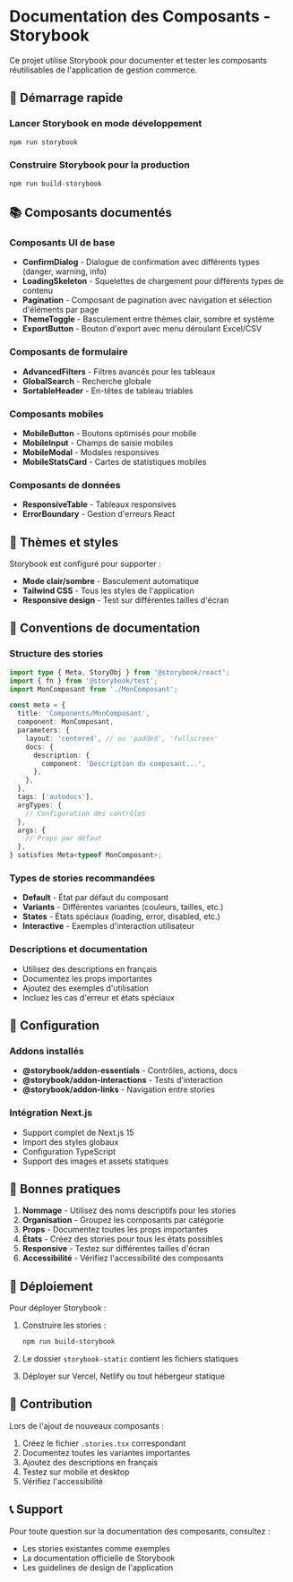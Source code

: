 # Documentation des Composants - Storybook

Ce projet utilise Storybook pour documenter et tester les composants réutilisables de l'application de gestion commerce.

## 🚀 Démarrage rapide

### Lancer Storybook en mode développement
```bash
npm run storybook
```

### Construire Storybook pour la production
```bash
npm run build-storybook
```

## 📚 Composants documentés

### Composants UI de base
- **ConfirmDialog** - Dialogue de confirmation avec différents types (danger, warning, info)
- **LoadingSkeleton** - Squelettes de chargement pour différents types de contenu
- **Pagination** - Composant de pagination avec navigation et sélection d'éléments par page
- **ThemeToggle** - Basculement entre thèmes clair, sombre et système
- **ExportButton** - Bouton d'export avec menu déroulant Excel/CSV

### Composants de formulaire
- **AdvancedFilters** - Filtres avancés pour les tableaux
- **GlobalSearch** - Recherche globale
- **SortableHeader** - En-têtes de tableau triables

### Composants mobiles
- **MobileButton** - Boutons optimisés pour mobile
- **MobileInput** - Champs de saisie mobiles
- **MobileModal** - Modales responsives
- **MobileStatsCard** - Cartes de statistiques mobiles

### Composants de données
- **ResponsiveTable** - Tableaux responsives
- **ErrorBoundary** - Gestion d'erreurs React

## 🎨 Thèmes et styles

Storybook est configuré pour supporter :
- **Mode clair/sombre** - Basculement automatique
- **Tailwind CSS** - Tous les styles de l'application
- **Responsive design** - Test sur différentes tailles d'écran

## 📖 Conventions de documentation

### Structure des stories
```typescript
import type { Meta, StoryObj } from '@storybook/react';
import { fn } from '@storybook/test';
import MonComposant from './MonComposant';

const meta = {
  title: 'Components/MonComposant',
  component: MonComposant,
  parameters: {
    layout: 'centered', // ou 'padded', 'fullscreen'
    docs: {
      description: {
        component: 'Description du composant...',
      },
    },
  },
  tags: ['autodocs'],
  argTypes: {
    // Configuration des contrôles
  },
  args: {
    // Props par défaut
  },
} satisfies Meta<typeof MonComposant>;
```

### Types de stories recommandées
- **Default** - État par défaut du composant
- **Variants** - Différentes variantes (couleurs, tailles, etc.)
- **States** - États spéciaux (loading, error, disabled, etc.)
- **Interactive** - Exemples d'interaction utilisateur

### Descriptions et documentation
- Utilisez des descriptions en français
- Documentez les props importantes
- Ajoutez des exemples d'utilisation
- Incluez les cas d'erreur et états spéciaux

## 🔧 Configuration

### Addons installés
- **@storybook/addon-essentials** - Contrôles, actions, docs
- **@storybook/addon-interactions** - Tests d'interaction
- **@storybook/addon-links** - Navigation entre stories

### Intégration Next.js
- Support complet de Next.js 15
- Import des styles globaux
- Configuration TypeScript
- Support des images et assets statiques

## 📝 Bonnes pratiques

1. **Nommage** - Utilisez des noms descriptifs pour les stories
2. **Organisation** - Groupez les composants par catégorie
3. **Props** - Documentez toutes les props importantes
4. **États** - Créez des stories pour tous les états possibles
5. **Responsive** - Testez sur différentes tailles d'écran
6. **Accessibilité** - Vérifiez l'accessibilité des composants

## 🚀 Déploiement

Pour déployer Storybook :

1. Construire les stories :
   ```bash
   npm run build-storybook
   ```

2. Le dossier `storybook-static` contient les fichiers statiques

3. Déployer sur Vercel, Netlify ou tout hébergeur statique

## 🤝 Contribution

Lors de l'ajout de nouveaux composants :

1. Créez le fichier `.stories.tsx` correspondant
2. Documentez toutes les variantes importantes
3. Ajoutez des descriptions en français
4. Testez sur mobile et desktop
5. Vérifiez l'accessibilité

## 📞 Support

Pour toute question sur la documentation des composants, consultez :
- Les stories existantes comme exemples
- La documentation officielle de Storybook
- Les guidelines de design de l'application